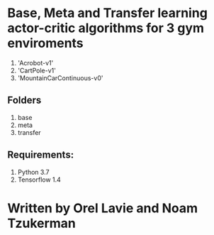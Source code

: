 # Base, Meta and Transfer learning actor-critic algorithms for 3 gym enviroments
1. 'Acrobot-v1' <br>
2. 'CartPole-v1' <br>
3. 'MountainCarContinuous-v0' <br>

## Folders
1. base <br>
2. meta <br>
3. transfer <br>

## Requirements:
1. Python 3.7 <br>
2. Tensorflow 1.4 <br>

# Written by Orel Lavie and Noam Tzukerman

